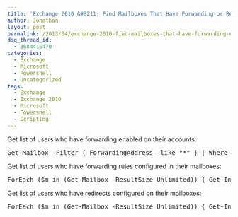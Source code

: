 ```yaml
---
title: 'Exchange 2010 &#8211; Find Mailboxes That Have Forwarding or Redirects Configured'
author: Jonathan
layout: post
permalink: /2013/04/exchange-2010-find-mailboxes-that-have-forwarding-or-redirects-configured/
dsq_thread_id:
  - 3684415470
categories:
  - Exchange
  - Microsoft
  - Powershell
  - Uncategorized
tags:
  - Exchange
  - Exchange 2010
  - Microsoft
  - Powershell
  - Scripting
---
```

Get list of users who have forwarding enabled on their accounts:

<pre class="brush: powershell; title: ; notranslate" title="">Get-Mailbox -Filter { ForwardingAddress -like "*" } | Where-Object { $_.ForwardingAddress -like "*" } | Select-Object Name,ForwardingAddress
</pre>

Get list of users who have forwarding rules configured in their mailboxes:

<pre class="brush: powershell; title: ; notranslate" title="">ForEach ($m in (Get-Mailbox -ResultSize Unlimited)) { Get-InboxRule -Mailbox $m.DistinguishedName | where { $_.ForwardTo } | fl MailboxOwnerID,Name,ForwardTo }
</pre>

Get list of users who have redirects configured on their mailboxes:

<pre class="brush: powershell; title: ; notranslate" title="">ForEach ($m in (Get-Mailbox -ResultSize Unlimited)) { Get-InboxRule -Mailbox $m.DistinguishedName | where {$_.ReDirectTo} | fl MailboxOwnerID,Name,RedirectTo }
</pre>